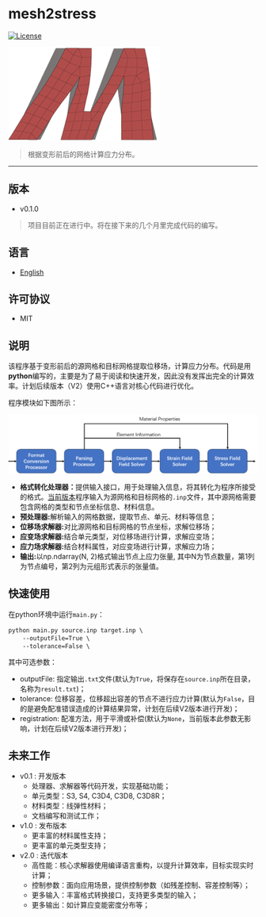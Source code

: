 # mesh2stress
[![License](https://img.shields.io/badge/License-MIT-brightgreen.svg)](https://opensource.org/licenses/MIT)

![Icon](../src/icon.png)
>  根据变形前后的网格计算应力分布。

---

## 版本
- v0.1.0
> 项目目前正在进行中。将在接下来的几个月里完成代码的编写。

## 语言
- [English]

## 许可协议
- MIT

## 说明
该程序基于变形前后的源网格和目标网格提取位移场，计算应力分布。代码是用<b>python</b>编写的，主要是为了易于阅读和快速开发，因此没有发挥出完全的计算效率。计划后续版本（V2）使用C++语言对核心代码进行优化。

程序模块如下图所示：

![流程图](../src/process.png)

- <b>格式转化处理器：</b>提供输入接口，用于处理输入信息，将其转化为程序所接受的格式。[当前版本](#版本)程序输入为源网格和目标网格的`.inp`文件，其中源网格需要包含网格的类型和节点坐标信息、材料信息。
- <b>预处理器:</b>解析输入的网格数据，提取节点、单元、材料等信息；
- <b>位移场求解器:</b>对比源网格和目标网格的节点坐标，求解位移场；
- <b>应变场求解器:</b>结合单元类型，对位移场进行计算，求解应变场；
- <b>应力场求解器:</b>结合材料属性，对应变场进行计算，求解应力场；
- <b>输出:</b>以np.ndarray(N, 2)格式输出节点上应力张量, 其中N为节点数量，第1列为节点编号，第2列为元组形式表示的张量值。

## 快速使用

在python环境中运行`main.py`：

```
python main.py source.inp target.inp \
    --outputFile=True \
    --tolerance=False \
```
其中可选参数：
- outputFile: 指定输出`.txt`文件(默认为`True`，将保存在`source.inp`所在目录，名称为`result.txt`)；
- tolerance: 位移容差，位移超出容差的节点不进行应力计算(默认为`False`，目的是避免配准错误造成的计算结果异常，计划在后续V2版本进行开发)；
- registration: 配准方法，用于平滑或补偿(默认为`None`，当前版本此参数无影响，计划在后续V2版本进行开发)；

## 未来工作
- v0.1 : 开发版本
    - 处理器、求解器等代码开发，实现基础功能；
    - 单元类型：S3, S4, C3D4, C3D8, C3D8R；
    - 材料类型：线弹性材料；
    - 文档编写和测试工作；
- v1.0 : 发布版本
    - 更丰富的材料属性支持；
    - 更丰富的单元类型支持；
- v2.0 : 迭代版本
    - 高性能：核心求解器使用编译语言重构，以提升计算效率，目标实现实时计算；
    - 控制参数：面向应用场景，提供控制参数（如残差控制、容差控制等）；
    - 更多输入：丰富格式转换接口，支持更多类型的输入；
    - 更多输出：如计算应变能密度分布等；

[English]: ../README.md